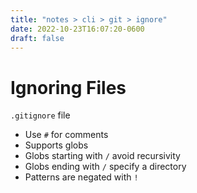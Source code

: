```yaml
---
title: "notes > cli > git > ignore"
date: 2022-10-23T16:07:20-0600
draft: false
---
```

# Ignoring Files
`.gitignore` file
- Use `#` for comments
- Supports globs
- Globs starting with `/` avoid recursivity
- Globs ending with `/` specify a directory
- Patterns are negated with `!`